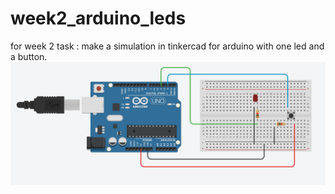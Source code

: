 # week2_arduino_leds
for week 2 task :
make a simulation in tinkercad for arduino with one led and a button.
![picture](ledandbutton.png)
